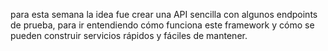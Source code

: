 para esta semana la idea fue crear una API sencilla con algunos endpoints de prueba, para ir entendiendo cómo funciona este framework y cómo se pueden construir servicios rápidos y fáciles de mantener.
